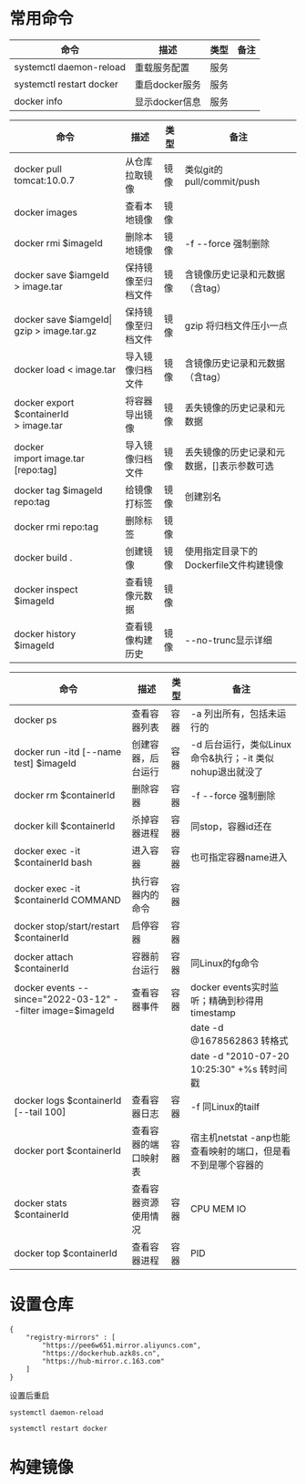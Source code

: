 # 常用命令

| 命令                     | 描述           | 类型 | 备注 |
| ------------------------ | -------------- | ---- | ---- |
| systemctl daemon-reload  | 重载服务配置   | 服务 |      |
| systemctl restart docker | 重启docker服务 | 服务 |      |
| docker info              | 显示docker信息 | 服务 |      |

| 命令                                           | 描述               | 类型 | 备注                                       |
| ---------------------------------------------- | ------------------ | ---- | ------------------------------------------ |
| docker pull tomcat:10.0.7                      | 从仓库拉取镜像     | 镜像 | 类似git的pull/commit/push                  |
| docker images                                  | 查看本地镜像       | 镜像 |                                            |
| docker rmi $imageId                            | 删除本地镜像       | 镜像 | -f --force 强制删除                        |
| docker save $iamgeId > image.tar              | 保持镜像至归档文件 | 镜像 | 含镜像历史记录和元数据（含tag）            |
| docker save $iamgeId&#124; gzip > image.tar.gz | 保持镜像至归档文件 | 镜像 | gzip 将归档文件压小一点                    |
| docker load < image.tar                        | 导入镜像归档文件   | 镜像 | 含镜像历史记录和元数据（含tag）            |
| docker export $containerId > image.tar        | 将容器导出镜像     | 镜像 | 丢失镜像的历史记录和元数据                 |
| docker import image.tar [repo:tag]            | 导入镜像归档文件   | 镜像 | 丢失镜像的历史记录和元数据，[]表示参数可选 |
| docker tag $imageId repo:tag                   | 给镜像打标签       | 镜像 | 创建别名                                   |
| docker rmi repo:tag                            | 删除标签           | 镜像 |                                            |
| docker build .                                 | 创建镜像           | 镜像 | 使用指定目录下的Dockerfile文件构建镜像     |
| docker inspect $imageId                        | 查看镜像元数据     | 镜像 |                                            |
| docker history $imageId                        | 查看镜像构建历史   | 镜像 | --no-trunc显示详细                         |

| 命令                                                       | 描述                 | 类型 | 备注                                                         |
| ---------------------------------------------------------- | -------------------- | ---- | ------------------------------------------------------------ |
| docker ps                                                  | 查看容器列表         | 容器 | -a 列出所有，包括未运行的                                    |
| docker run -itd [--name test] $imageId                   | 创建容器，后台运行   | 容器 | -d 后台运行，类似Linux命令&执行；-it 类似nohup退出就没了     |
| docker rm $containerId                                     | 删除容器             | 容器 | -f --force 强制删除                                          |
| docker kill $containerId                                   | 杀掉容器进程         | 容器 | 同stop，容器id还在                                           |
| docker exec -it $containerId bash                          | 进入容器             | 容器 | 也可指定容器name进入                                         |
| docker exec -it $containerId COMMAND                       | 执行容器内的命令     | 容器 |                                                              |
| docker stop/start/restart $containerId                     | 启停容器             | 容器 |                                                              |
| docker attach $containerId                                 | 容器前台运行         | 容器 | 同Linux的fg命令                                              |
| docker events --since="2022-03-12" --filter image=$imageId | 查看容器事件         | 容器 | docker events实时监听；精确到秒得用timestamp                 |
|                                                            |                      |      | date -d @1678562863 转格式                                   |
|                                                            |                      |      | date -d "2010-07-20 10:25:30" +%s 转时间戳                   |
| docker logs $containerId [--tail 100]                     | 查看容器日志         | 容器 | -f 同Linux的tailf                                            |
| docker port $containerId                                   | 查看容器的端口映射表 | 容器 | 宿主机netstat -anp也能查看映射的端口，但是看不到是哪个容器的 |
| docker stats $containerId                                  | 查看容器资源使用情况 | 容器 | CPU MEM IO                                                   |
| docker top $containerId                                    | 查看容器进程         | 容器 | PID                                                          |

# 设置仓库

```
{
    "registry-mirrors" : [
        "https://pee6w651.mirror.aliyuncs.com",
        "https://dockerhub.azk8s.cn",
        "https://hub-mirror.c.163.com"
    ]
}
```

设置后重启

`systemctl daemon-reload`

`systemctl restart docker`

# 构建镜像
